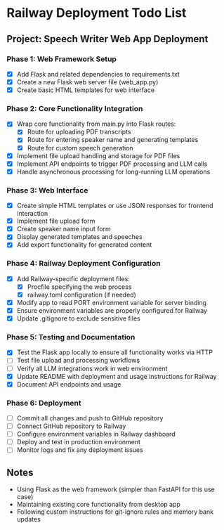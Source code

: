 # Railway Deployment Todo List

## Project: Speech Writer Web App Deployment

### Phase 1: Web Framework Setup

- [x] Add Flask and related dependencies to requirements.txt
- [x] Create a new Flask web server file (web_app.py)
- [x] Create basic HTML templates for web interface

### Phase 2: Core Functionality Integration

- [x] Wrap core functionality from main.py into Flask routes:
  - [x] Route for uploading PDF transcripts
  - [x] Route for entering speaker name and generating templates
  - [x] Route for custom speech generation
- [x] Implement file upload handling and storage for PDF files
- [x] Implement API endpoints to trigger PDF processing and LLM calls
- [x] Handle asynchronous processing for long-running LLM operations

### Phase 3: Web Interface

- [x] Create simple HTML templates or use JSON responses for frontend interaction
- [x] Implement file upload form
- [x] Create speaker name input form
- [x] Display generated templates and speeches
- [x] Add export functionality for generated content

### Phase 4: Railway Deployment Configuration

- [x] Add Railway-specific deployment files:
  - [x] Procfile specifying the web process
  - [x] railway.toml configuration (if needed)
- [x] Modify app to read PORT environment variable for server binding
- [x] Ensure environment variables are properly configured for Railway
- [x] Update .gitignore to exclude sensitive files

### Phase 5: Testing and Documentation

- [x] Test the Flask app locally to ensure all functionality works via HTTP
- [ ] Test file upload and processing workflows
- [ ] Verify all LLM integrations work in web environment
- [x] Update README with deployment and usage instructions for Railway
- [x] Document API endpoints and usage

### Phase 6: Deployment

- [ ] Commit all changes and push to GitHub repository
- [ ] Connect GitHub repository to Railway
- [ ] Configure environment variables in Railway dashboard
- [ ] Deploy and test in production environment
- [ ] Monitor logs and fix any deployment issues

## Notes

- Using Flask as the web framework (simpler than FastAPI for this use case)
- Maintaining existing core functionality from desktop app
- Following custom instructions for git-ignore rules and memory bank updates
